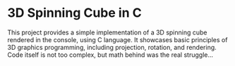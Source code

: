 # 3D Spinning Cube in C

This project provides a simple implementation of a 3D spinning cube rendered in the console, using C language. It showcases basic principles of 3D graphics programming, including projection, rotation, and rendering. Code itself is not too complex, but math behind was the real struggle...
